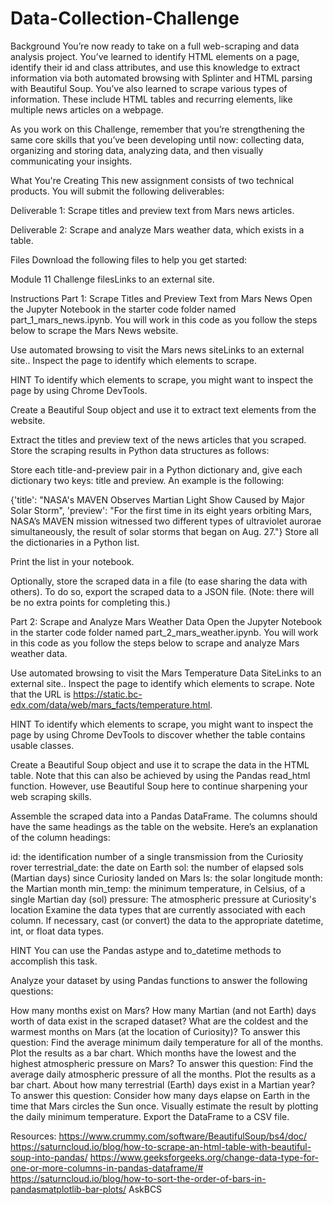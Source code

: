 # Data-Collection-Challenge

Background
You’re now ready to take on a full web-scraping and data analysis project. You’ve learned to identify HTML elements on a page, identify their id and class attributes, and use this knowledge to extract information via both automated browsing with Splinter and HTML parsing with Beautiful Soup. You’ve also learned to scrape various types of information. These include HTML tables and recurring elements, like multiple news articles on a webpage.

As you work on this Challenge, remember that you’re strengthening the same core skills that you’ve been developing until now: collecting data, organizing and storing data, analyzing data, and then visually communicating your insights.

What You're Creating
This new assignment consists of two technical products. You will submit the following deliverables:

Deliverable 1: Scrape titles and preview text from Mars news articles.

Deliverable 2: Scrape and analyze Mars weather data, which exists in a table.

Files
Download the following files to help you get started:

Module 11 Challenge filesLinks to an external site.

Instructions
Part 1: Scrape Titles and Preview Text from Mars News
Open the Jupyter Notebook in the starter code folder named part_1_mars_news.ipynb. You will work in this code as you follow the steps below to scrape the Mars News website.

Use automated browsing to visit the Mars news siteLinks to an external site.. Inspect the page to identify which elements to scrape.

HINT
To identify which elements to scrape, you might want to inspect the page by using Chrome DevTools.

Create a Beautiful Soup object and use it to extract text elements from the website.

Extract the titles and preview text of the news articles that you scraped. Store the scraping results in Python data structures as follows:

Store each title-and-preview pair in a Python dictionary and, give each dictionary two keys: title and preview. An example is the following:

{'title': "NASA's MAVEN Observes Martian Light Show Caused by Major Solar Storm", 
 'preview': "For the first time in its eight years orbiting Mars, NASA’s MAVEN mission witnessed two different types of ultraviolet aurorae simultaneously, the result of solar storms that began on Aug. 27."}
Store all the dictionaries in a Python list.

Print the list in your notebook.

Optionally, store the scraped data in a file (to ease sharing the data with others). To do so, export the scraped data to a JSON file. (Note: there will be no extra points for completing this.)

Part 2: Scrape and Analyze Mars Weather Data
Open the Jupyter Notebook in the starter code folder named part_2_mars_weather.ipynb. You will work in this code as you follow the steps below to scrape and analyze Mars weather data.

Use automated browsing to visit the Mars Temperature Data SiteLinks to an external site.. Inspect the page to identify which elements to scrape. Note that the URL is https://static.bc-edx.com/data/web/mars_facts/temperature.html.

HINT
To identify which elements to scrape, you might want to inspect the page by using Chrome DevTools to discover whether the table contains usable classes.

Create a Beautiful Soup object and use it to scrape the data in the HTML table. Note that this can also be achieved by using the Pandas read_html function. However, use Beautiful Soup here to continue sharpening your web scraping skills.

Assemble the scraped data into a Pandas DataFrame. The columns should have the same headings as the table on the website. Here’s an explanation of the column headings:

id: the identification number of a single transmission from the Curiosity rover
terrestrial_date: the date on Earth
sol: the number of elapsed sols (Martian days) since Curiosity landed on Mars
ls: the solar longitude
month: the Martian month
min_temp: the minimum temperature, in Celsius, of a single Martian day (sol)
pressure: The atmospheric pressure at Curiosity's location
Examine the data types that are currently associated with each column. If necessary, cast (or convert) the data to the appropriate datetime, int, or float data types.

HINT
You can use the Pandas astype and to_datetime methods to accomplish this task.

Analyze your dataset by using Pandas functions to answer the following questions:

How many months exist on Mars?
How many Martian (and not Earth) days worth of data exist in the scraped dataset?
What are the coldest and the warmest months on Mars (at the location of Curiosity)? To answer this question:
Find the average minimum daily temperature for all of the months.
Plot the results as a bar chart.
Which months have the lowest and the highest atmospheric pressure on Mars? To answer this question:
Find the average daily atmospheric pressure of all the months.
Plot the results as a bar chart.
About how many terrestrial (Earth) days exist in a Martian year? To answer this question:
Consider how many days elapse on Earth in the time that Mars circles the Sun once.
Visually estimate the result by plotting the daily minimum temperature.
Export the DataFrame to a CSV file.

Resources:
https://www.crummy.com/software/BeautifulSoup/bs4/doc/
https://saturncloud.io/blog/how-to-scrape-an-html-table-with-beautiful-soup-into-pandas/
https://www.geeksforgeeks.org/change-data-type-for-one-or-more-columns-in-pandas-dataframe/#
https://saturncloud.io/blog/how-to-sort-the-order-of-bars-in-pandasmatplotlib-bar-plots/
AskBCS

